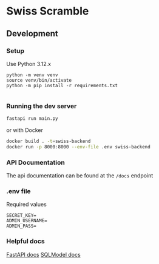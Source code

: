 # Swiss Scramble

## Development

### Setup

Use Python 3.12.x

```
python -m venv venv
source venv/bin/activate
python -m pip install -r requirements.txt
```

```

```

### Running the dev server

```bash
fastapi run main.py
```

or with Docker

```bash
docker build . -t=swiss-backend
docker run -p 8000:8000 --env-file .env swiss-backend
```

### API Documentation

The api documentation can be found at the `/docs` endpoint

### .env file

Required values

```
SECRET_KEY=
ADMIN_USERNAME=
ADMIN_PASS=
```

### Helpful docs

[FastAPI docs](https://fastapi.tiangolo.com/)
[SQLModel docs](https://sqlmodel.tiangolo.com/)
